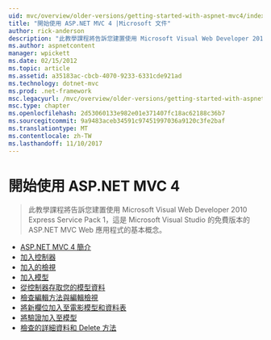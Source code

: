 ```yaml
---
uid: mvc/overview/older-versions/getting-started-with-aspnet-mvc4/index
title: "開始使用 ASP.NET MVC 4 |Microsoft 文件"
author: rick-anderson
description: "此教學課程將告訴您建置使用 Microsoft Visual Web Developer 2010 Express Service Pack 1，w 的 ASP.NET MVC Web 應用程式的基本概念..."
ms.author: aspnetcontent
manager: wpickett
ms.date: 02/15/2012
ms.topic: article
ms.assetid: a35183ac-cbcb-4070-9233-6331cde921ad
ms.technology: dotnet-mvc
ms.prod: .net-framework
msc.legacyurl: /mvc/overview/older-versions/getting-started-with-aspnet-mvc4
msc.type: chapter
ms.openlocfilehash: 2d53060133e982e01e371407fc18ac62188c36b7
ms.sourcegitcommit: 9a9483aceb34591c97451997036a9120c3fe2baf
ms.translationtype: MT
ms.contentlocale: zh-TW
ms.lasthandoff: 11/10/2017
---
```

<a name="getting-started-with-aspnet-mvc-4"></a>開始使用 ASP.NET MVC 4
====================
> 此教學課程將告訴您建置使用 Microsoft Visual Web Developer 2010 Express Service Pack 1，這是 Microsoft Visual Studio 的免費版本的 ASP.NET MVC Web 應用程式的基本概念。


- [ASP.NET MVC 4 簡介](intro-to-aspnet-mvc-4.md)
- [加入控制器](adding-a-controller.md)
- [加入的檢視](adding-a-view.md)
- [加入模型](adding-a-model.md)
- [從控制器存取您的模型資料](accessing-your-models-data-from-a-controller.md)
- [檢查編輯方法與編輯檢視](examining-the-edit-methods-and-edit-view.md)
- [將新欄位加入至電影模型和資料表](adding-a-new-field-to-the-movie-model-and-table.md)
- [將驗證加入至模型](adding-validation-to-the-model.md)
- [檢查的詳細資料和 Delete 方法](examining-the-details-and-delete-methods.md)
